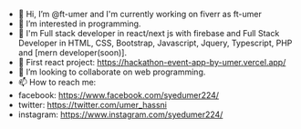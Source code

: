 - 👋 Hi, I’m @ft-umer and I'm currently working on fiverr as ft-umer
- 👀 I’m interested in programming.
- 🌱 I'm Full stack developer in react/next js with firebase and Full Stack Developer in HTML, CSS, Bootstrap, Javascript, Jquery, Typescript, PHP and [mern developer(soon)].
- 🌱 First react project: https://hackathon-event-app-by-umer.vercel.app/
- 💞️ I’m looking to collaborate on web programming.
- 📫 How to reach me:
- facebook: https://www.facebook.com/syedumer224/
- twitter: https://twitter.com/umer_hassni
- instagram: https://www.instagram.com/syedumer224/

<!---
ft-umer/ft-umer is a ✨ special ✨ repository because its `README.md` (this file) appears on your GitHub profile.
You can click the Preview link to take a look at your changes.
--->
